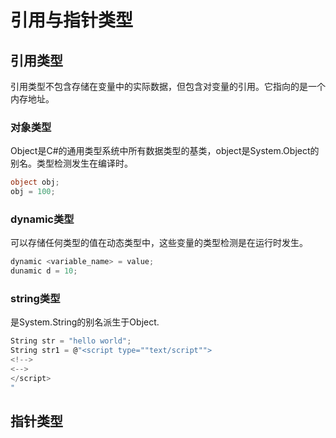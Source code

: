 # 引用与指针类型

## 引用类型
引用类型不包含存储在变量中的实际数据，但包含对变量的引用。它指向的是一个内存地址。

### 对象类型
Object是C#的通用类型系统中所有数据类型的基类，object是System.Object的别名。类型检测发生在编译时。

```csharp
object obj;
obj = 100;
```
### dynamic类型
可以存储任何类型的值在动态类型中，这些变量的类型检测是在运行时发生。

```csharp
dynamic <variable_name> = value;
dunamic d = 10;
```

### string类型
是System.String的别名派生于Object.
```csharp
String str = "hello world";
String str1 = @"<script type=""text/script"">
<!-->
<-->
</script>
"
```

## 指针类型

